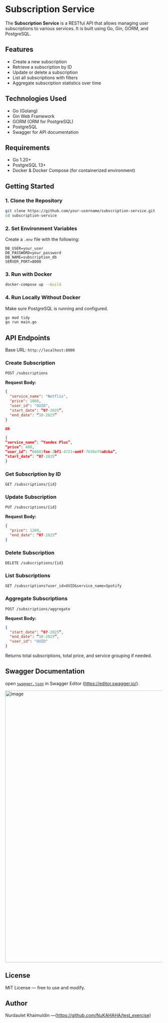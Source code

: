
# Subscription Service

The **Subscription Service** is a RESTful API that allows managing user subscriptions to various services. It is built using Go, Gin, GORM, and PostgreSQL.

## Features

- Create a new subscription
- Retrieve a subscription by ID
- Update or delete a subscription
- List all subscriptions with filters
- Aggregate subscription statistics over time

## Technologies Used

- Go (Golang)
- Gin Web Framework
- GORM (ORM for PostgreSQL)
- PostgreSQL
- Swagger for API documentation

## Requirements

- Go 1.20+
- PostgreSQL 13+
- Docker & Docker Compose (for containerized environment)

## Getting Started

### 1. Clone the Repository

```bash
git clone https://github.com/your-username/subscription-service.git
cd subscription-service
```

### 2. Set Environment Variables

Create a `.env` file with the following:

```env
DB_USER=your_user
DB_PASSWORD=your_password
DB_NAME=subscription_db
SERVER_PORT=8000
```

### 3. Run with Docker

```bash
docker-compose up --build
```

### 4. Run Locally Without Docker

Make sure PostgreSQL is running and configured.

```bash
go mod tidy
go run main.go
```

## API Endpoints

Base URL: `http://localhost:8000`

### Create Subscription

`POST /subscriptions`

**Request Body:**

```json
{
  "service_name": "Netflix",
  "price": 1000,
  "user_id": "UUID",
  "start_date": “07-2025”,
  "end_date": “10-2025”
}

OR

{
“service_name”: “Yandex Plus”,
“price”: 400,
“user_id”: “60601fee-2bf1-4721-ae6f-7636e79a0cba”,
“start_date”: “07-2025”
}
```

### Get Subscription by ID

`GET /subscriptions/{id}`

### Update Subscription

`PUT /subscriptions/{id}`

**Request Body:**

```json
{
  "price": 1200,
  "end_date": “07-2025”
}
```

### Delete Subscription

`DELETE /subscriptions/{id}`

### List Subscriptions

`GET /subscriptions?user_id=UUID&service_name=Spotify`

### Aggregate Subscriptions

`POST /subscriptions/aggregate`

**Request Body:**

```json
{
  "start_date": “07-2025”,
  "end_date": “10-2025”,
  "user_id": "UUID"
}
```

Returns total subscriptions, total price, and service grouping if needed.

## Swagger Documentation

open [`swagger.json`](./swagger.json) in Swagger Editor (https://editor.swagger.io/).

<img width="1920" height="868" alt="image" src="https://github.com/user-attachments/assets/633689ff-ee59-492b-842c-31701d9ca5fe" />

## License

MIT License — free to use and modify.

## Author

Nurdaulet Khaimuldin —(https://github.com/NuKAHAHA/test_exercise)
